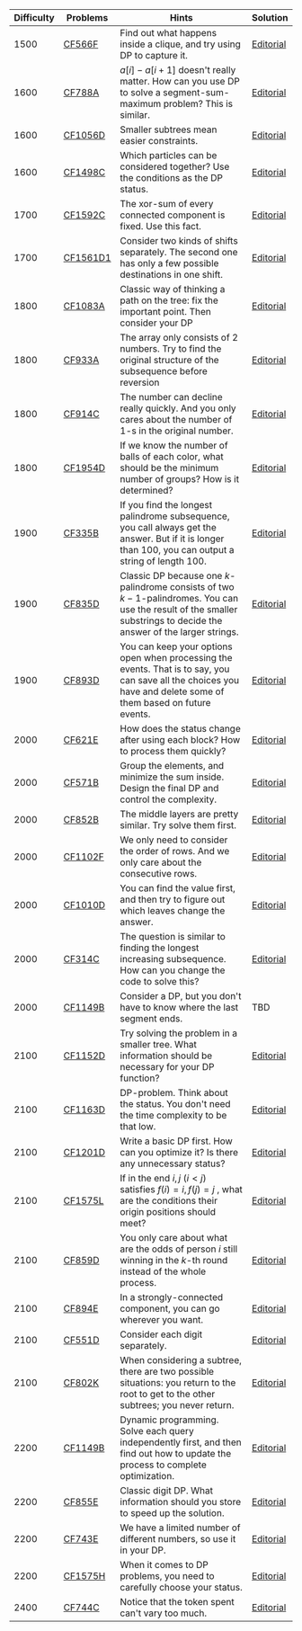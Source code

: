 | Difficulty | Problems | Hints | Solution |
| -------- | -------- | -------- | -------- |
| 1500 | [CF566F](https://codeforces.com/problemset/problem/566/F) | Find out what happens inside a clique, and try using DP to capture it. | [Editorial](https://github.com/Yawn-Sean/Daily_CF_Problems/blob/main/daily_problems/2024/03/0322/solution/cf566f.md) |
| 1600 | [CF788A](https://codeforces.com/problemset/problem/788/A) | $a[i]-a[i+1]$ doesn't really matter. How can you use DP to solve a segment-sum-maximum problem? This is similar. | [Editorial](https://github.com/Yawn-Sean/Daily_CF_Problems/blob/main/daily_problems/2024/03/0314/solution/cf788a.md) |
| 1600 | [CF1056D](https://codeforces.com/problemset/problem/1056/D) | Smaller subtrees mean easier constraints. | [Editorial](https://github.com/Yawn-Sean/Daily_CF_Problems/blob/main/daily_problems/2024/05/0518/solution/cf1056d.md) |
| 1600 | [CF1498C](https://codeforces.com/problemset/problem/1498/C) | Which particles can be considered together? Use the conditions as the DP status. | [Editorial](https://github.com/Yawn-Sean/Daily_CF_Problems/blob/main/daily_problems/2024/06/0601/solution/cf1498c.md) |
| 1700 | [CF1592C](https://codeforces.com/problemset/problem/1592/C) | The xor-sum of every connected component is fixed. Use this fact. | [Editorial](https://github.com/Yawn-Sean/Daily_CF_Problems/blob/main/daily_problems/2024/04/0411/solution/cf1592c.md) |
| 1700 | [CF1561D1](https://codeforces.com/problemset/problem/1561/D1) | Consider two kinds of shifts separately. The second one has only a few possible destinations in one shift. | [Editorial](https://github.com/Yawn-Sean/Daily_CF_Problems/blob/main/daily_problems/2024/06/0606/solution/cf1561d1.md) |
| 1800 | [CF1083A](https://codeforces.com/problemset/problem/1083/A) | Classic way of thinking a path on the tree: fix the important point. Then consider your DP |[Editorial](https://github.com/Yawn-Sean/Daily_CF_Problems/blob/main/daily_problems/2024/03/0305/solution/cf1083a.md) | 
| 1800 | [CF933A](https://codeforces.com/problemset/problem/933/A) | The array only consists of $2$ numbers. Try to find the original structure of the subsequence before reversion | [Editorial](https://github.com/Yawn-Sean/Daily_CF_Problems/blob/main/daily_problems/2024/04/0415/solution/cf933a.md) |
| 1800 | [CF914C](https://codeforces.com/problemset/problem/914/C) | The number can decline really quickly. And you only cares about the number of $1$-s in the original number. | [Editorial](https://github.com/Yawn-Sean/Daily_CF_Problems/blob/main/daily_problems/2024/05/0514/solution/cf914c.md) |
| 1800 | [CF1954D](https://codeforces.com/problemset/problem/1954/D) | If we know the number of balls of each color, what should be the minimum number of groups? How is it determined? | [Editorial](https://github.com/Yawn-Sean/Daily_CF_Problems/blob/main/daily_problems/2024/05/0527/solution/cf1954d.md) |
| 1900 | [CF335B](https://codeforces.com/problemset/problem/335/B) | If you find the longest palindrome subsequence, you call always get the answer. But if it is longer than $100$, you can output a string of length $100$. | [Editorial](https://github.com/Yawn-Sean/Daily_CF_Problems/blob/main/daily_problems/2024/05/0520/solution/cf335b.md) |
| 1900 | [CF835D](https://codeforces.com/problemset/problem/835/D) | Classic DP because one $k$-palindrome consists of two $k-1$-palindromes. You can use the result of the smaller substrings to decide the answer of the larger strings. | [Editorial](https://github.com/Yawn-Sean/Daily_CF_Problems/blob/main/daily_problems/2024/05/0527/solution/cf835d.md) |
| 1900 | [CF893D](https://codeforces.com/problemset/problem/893/D) | You can keep your options open when processing the events. That is to say, you can save all the choices you have and delete some of them based on future events. | [Editorial](https://github.com/Yawn-Sean/Daily_CF_Problems/blob/main/daily_problems/2024/06/0611/solution/cf893d.md) |
| 2000 | [CF621E](https://codeforces.com/problemset/problem/621/E) | How does the status change after using each block? How to process them quickly? | [Editorial](https://github.com/Yawn-Sean/Daily_CF_Problems/blob/main/daily_problems/2024/03/0306/solution/cf621e.md) |
| 2000 | [CF571B](https://codeforces.com/problemset/problem/571/B) | Group the elements, and minimize the sum inside. Design the final DP and control the complexity. | [Editorial](https://github.com/Yawn-Sean/Daily_CF_Problems/blob/main/daily_problems/2024/03/0320/solution/cf571b.md) |
| 2000 | [CF852B](https://codeforces.com/problemset/problem/852/B) | The middle layers are pretty similar. Try solve them first. | [Editorial](https://github.com/Yawn-Sean/Daily_CF_Problems/blob/main/daily_problems/2024/04/0404/solution/cf852b.md) |
| 2000 | [CF1102F](https://codeforces.com/problemset/problem/1102/F) | We only need to consider the order of rows. And we only care about the consecutive rows. | [Editorial](https://github.com/Yawn-Sean/Daily_CF_Problems/blob/main/daily_problems/2024/04/0410/solution/cf1102f.md) |
| 2000 | [CF1010D](https://codeforces.com/problemset/problem/1010/D) | You can find the value first, and then try to figure out which leaves change the answer. | [Editorial](https://github.com/Yawn-Sean/Daily_CF_Problems/blob/main/daily_problems/2024/04/0418/solution/cf1010d.md) |
| 2000 | [CF314C](https://codeforces.com/problemset/problem/314/C) | The question is similar to finding the longest increasing subsequence. How can you change the code to solve this? | [Editorial](https://github.com/Yawn-Sean/Daily_CF_Problems/blob/main/daily_problems/2024/05/0522/solution/cf314c.md) |
| 2000 | [CF1149B](https://codeforces.com/contest/958/problem/C2) | Consider a DP, but you don't have to know where the last segment ends. | TBD |
| 2100 | [CF1152D](https://codeforces.com/problemset/problem/1152/D) | Try solving the problem in a smaller tree. What information should be necessary for your DP function? | [Editorial](https://github.com/Yawn-Sean/Daily_CF_Problems/blob/main/daily_problems/2024/02/0228/solution/cf1152d.md) |
| 2100 | [CF1163D](https://codeforces.com/problemset/problem/1163/D) | DP-problem. Think about the status. You don't need the time complexity to be that low. | [Editorial](https://github.com/Yawn-Sean/Daily_CF_Problems/blob/main/daily_problems/2024/03/0328/solution/cf1163d.md) |
| 2100 | [CF1201D](https://codeforces.com/problemset/problem/1201/D) | Write a basic DP first. How can you optimize it? Is there any unnecessary status? | [Editorial](https://github.com/Yawn-Sean/Daily_CF_Problems/blob/main/daily_problems/2024/04/0413/solution/cf1201d.md) |
| 2100 | [CF1575L](https://codeforces.com/problemset/problem/1575/L) | If in the end $i,j\ (i\lt j)$ satisfies $f(i)=i,f(j)=j$ , what are the conditions their origin positions should meet? | [Editorial](https://github.com/Yawn-Sean/Daily_CF_Problems/blob/main/daily_problems/2024/05/0504/solution/cf1575l.md) |
| 2100 | [CF859D](https://codeforces.com/problemset/problem/859/D) | You only care about what are the odds of person $i$ still winning in the $k$-th round instead of the whole process. | [Editorial](https://github.com/Yawn-Sean/Daily_CF_Problems/blob/main/daily_problems/2024/05/0510/solution/cf859d.md) |
| 2100 | [CF894E](https://codeforces.com/problemset/problem/894/E) | In a strongly-connected component, you can go wherever you want. | [Editorial](https://github.com/Yawn-Sean/Daily_CF_Problems/blob/main/daily_problems/2024/05/0525/solution/cf894e.md) |
| 2100 | [CF551D](https://codeforces.com/problemset/problem/551/D) | Consider each digit separately. | [Editorial](https://github.com/Yawn-Sean/Daily_CF_Problems/blob/main/daily_problems/2024/06/0607/solution/cf551d.md) |
| 2100 | [CF802K](https://codeforces.com/problemset/problem/802/K) | When considering a subtree, there are two possible situations: you return to the root to get to the other subtrees; you never return. | [Editorial](https://github.com/Yawn-Sean/Daily_CF_Problems/blob/main/daily_problems/2024/06/0601/solution/cf802k.md) |
| 2200 | [CF1149B](https://codeforces.com/problemset/problem/1149/B) | Dynamic programming. Solve each query independently first, and then find out how to update the process to complete optimization. | [Editorial](https://github.com/Yawn-Sean/Daily_CF_Problems/blob/main/daily_problems/2024/02/0226/solution/cf1149b.md) |
| 2200 | [CF855E](https://codeforces.com/problemset/problem/855/E) | Classic digit DP. What information should you store to speed up the solution. | [Editorial](https://github.com/Yawn-Sean/Daily_CF_Problems/blob/main/daily_problems/2024/03/0307/solution/cf855e.md) |
| 2200 | [CF743E](https://codeforces.com/problemset/problem/743/E) | We have a limited number of different numbers, so use it in your DP. | [Editorial](https://github.com/Yawn-Sean/Daily_CF_Problems/blob/main/daily_problems/2024/03/0329/solution/cf743e.md) |
| 2200 | [CF1575H](https://codeforces.com/problemset/problem/1575/H) | When it comes to DP problems, you need to carefully choose your status. | [Editorial](https://github.com/Yawn-Sean/Daily_CF_Problems/blob/main/daily_problems/2024/05/0518/solution/cf1575h.md) |
| 2400 | [CF744C](https://codeforces.com/problemset/problem/744/C) | Notice that the token spent can't vary too much. | [Editorial](https://github.com/Yawn-Sean/Daily_CF_Problems/blob/main/daily_problems/2024/03/0330/solution/cf744c.md) |
